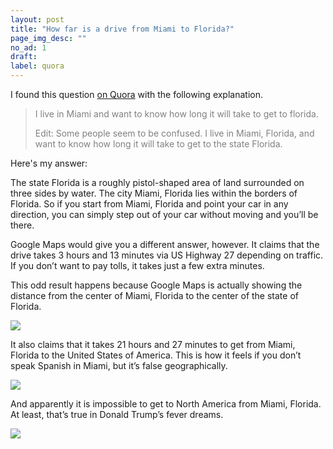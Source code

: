 ```yaml
---
layout: post
title: "How far is a drive from Miami to Florida?"
page_img_desc: ""
no_ad: 1
draft:
label: quora
---
```


I found this question <a href="https://www.quora.com/How-far-is-a-drive-from-Miami-to-Florida/">on Quora</a> with the following explanation.

<blockquote style="color: grey;">
I live in Miami and want to know how long it will take to get to florida.

Edit: Some people seem to be confused. I live in Miami, Florida, and want to know how long it will take to get to the state Florida.
</blockquote>

Here's my answer:

The state Florida is a roughly pistol-shaped area of land surrounded on three sides by water. The city Miami, Florida lies within the borders of Florida. So if you start from Miami, Florida and point your car in any direction, you can simply step out of your car without moving and you’ll be there.

Google Maps would give you a different answer, however. It claims that the drive takes 3 hours and 13 minutes via US Highway 27 depending on traffic. If you don’t want to pay tolls, it takes just a few extra minutes.

This odd result happens because Google Maps is actually showing the distance from the center of Miami, Florida to the center of the state of Florida.

<img src="https://qph.ec.quoracdn.net/main-qimg-356be29eed75c82f6e481fe37d402dbc" />

It also claims that it takes 21 hours and 27 minutes to get from Miami, Florida to the United States of America. This is how it feels if you don’t speak Spanish in Miami, but it’s false geographically.

<img src="https://qph.ec.quoracdn.net/main-qimg-0fff2bab5f3830c5d76cc24566314740" />

And apparently it is impossible to get to North America from Miami, Florida. At least, that’s true in Donald Trump’s fever dreams.

<img src="https://qph.ec.quoracdn.net/main-qimg-c37a1a493035b633ef652c3c0081b328" />
